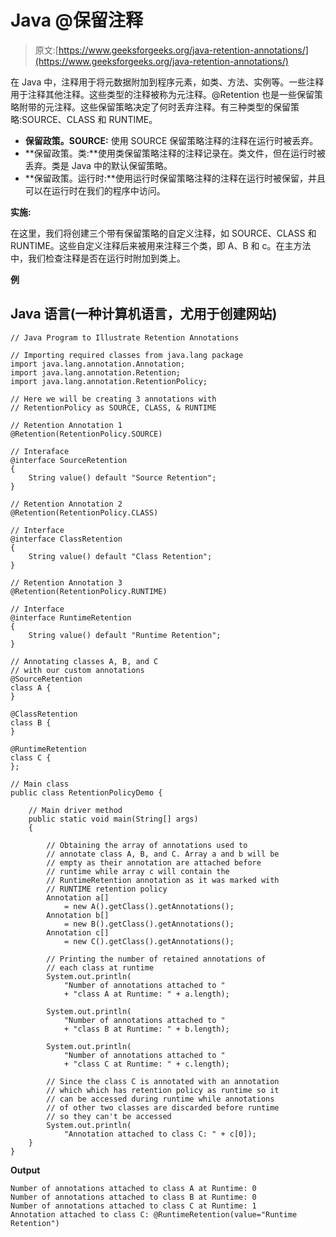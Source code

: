 # Java @保留注释

> 原文:[https://www.geeksforgeeks.org/java-retention-annotations/](https://www.geeksforgeeks.org/java-retention-annotations/)

在 Java 中，注释用于将元数据附加到程序元素，如类、方法、实例等。一些注释用于注释其他注释。这些类型的注释被称为元注释。@Retention 也是一些保留策略附带的元注释。这些保留策略决定了何时丢弃注释。有三种类型的保留策略:SOURCE、CLASS 和 RUNTIME。

*   **保留政策。SOURCE:** 使用 SOURCE 保留策略注释的注释在运行时被丢弃。
*   **保留政策。类:**使用类保留策略注释的注释记录在。类文件，但在运行时被丢弃。类是 Java 中的默认保留策略。
*   **保留政策。运行时:**使用运行时保留策略注释的注释在运行时被保留，并且可以在运行时在我们的程序中访问。

**实施:**

在这里，我们将创建三个带有保留策略的自定义注释，如 SOURCE、CLASS 和 RUNTIME。这些自定义注释后来被用来注释三个类，即 A、B 和 c。在主方法中，我们检查注释是否在运行时附加到类上。

**例**

## Java 语言(一种计算机语言，尤用于创建网站)

```
// Java Program to Illustrate Retention Annotations

// Importing required classes from java.lang package
import java.lang.annotation.Annotation;
import java.lang.annotation.Retention;
import java.lang.annotation.RetentionPolicy;

// Here we will be creating 3 annotations with
// RetentionPolicy as SOURCE, CLASS, & RUNTIME

// Retention Annotation 1
@Retention(RetentionPolicy.SOURCE)

// Interaface
@interface SourceRetention
{
    String value() default "Source Retention";
}

// Retention Annotation 2
@Retention(RetentionPolicy.CLASS)

// Interface
@interface ClassRetention
{
    String value() default "Class Retention";
}

// Retention Annotation 3
@Retention(RetentionPolicy.RUNTIME)

// Interface
@interface RuntimeRetention
{
    String value() default "Runtime Retention";
}

// Annotating classes A, B, and C
// with our custom annotations
@SourceRetention
class A {
}

@ClassRetention
class B {
}

@RuntimeRetention
class C {
};

// Main class
public class RetentionPolicyDemo {

    // Main driver method
    public static void main(String[] args)
    {

        // Obtaining the array of annotations used to
        // annotate class A, B, and C. Array a and b will be
        // empty as their annotation are attached before
        // runtime while array c will contain the
        // RuntimeRetention annotation as it was marked with
        // RUNTIME retention policy
        Annotation a[]
            = new A().getClass().getAnnotations();
        Annotation b[]
            = new B().getClass().getAnnotations();
        Annotation c[]
            = new C().getClass().getAnnotations();

        // Printing the number of retained annotations of
        // each class at runtime
        System.out.println(
            "Number of annotations attached to "
            + "class A at Runtime: " + a.length);

        System.out.println(
            "Number of annotations attached to "
            + "class B at Runtime: " + b.length);

        System.out.println(
            "Number of annotations attached to "
            + "class C at Runtime: " + c.length);

        // Since the class C is annotated with an annotation
        // which which has retention policy as runtime so it
        // can be accessed during runtime while annotations
        // of other two classes are discarded before runtime
        // so they can't be accessed
        System.out.println(
            "Annotation attached to class C: " + c[0]);
    }
}
```

**Output**

```
Number of annotations attached to class A at Runtime: 0
Number of annotations attached to class B at Runtime: 0
Number of annotations attached to class C at Runtime: 1
Annotation attached to class C: @RuntimeRetention(value="Runtime Retention")
```